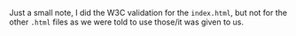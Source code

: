 Just a small note, I did the W3C validation for the `index.html`, but not for the other `.html` files as we were told to use those/it was given to us.
